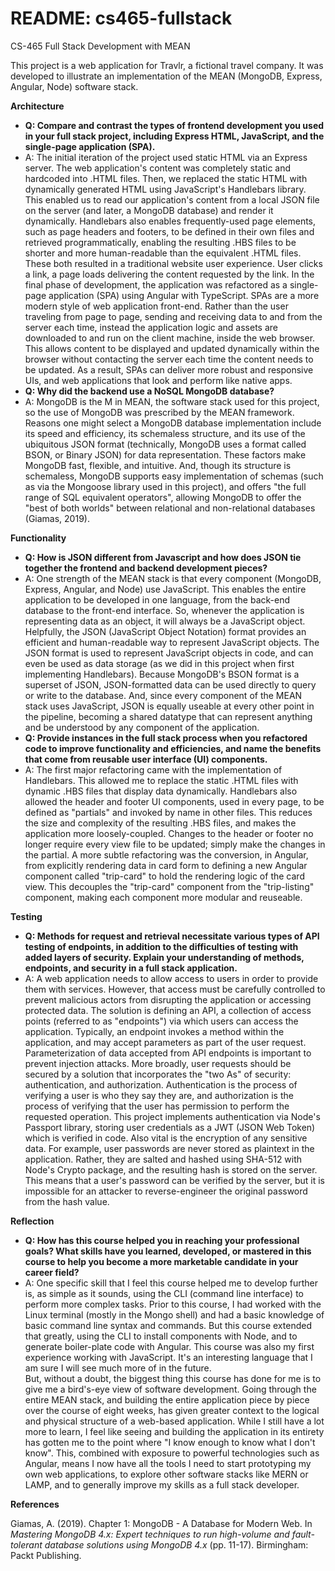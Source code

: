 # README: cs465-fullstack
CS-465 Full Stack Development with MEAN

This project is a web application for Travlr, a fictional travel company. It was developed to illustrate an implementation of the MEAN (MongoDB, Express, Angular, Node) software stack. 

**Architecture**

- **Q: Compare and contrast the types of frontend development you used in your full stack project, including Express HTML, JavaScript, and the single-page application (SPA).**
- A: The initial iteration of the project used static HTML via an Express server. The web application's content was completely static and hardcoded into .HTML files. Then, we replaced the static HTML with dynamically generated HTML using JavaScript's Handlebars library. This enabled us to read our application's content from a local JSON file on the server (and later, a MongoDB database) and render it dynamically. Handlebars also enables frequently-used page elements, such as page headers and footers, to be defined in their own files and retrieved programmatically, enabling the resulting .HBS files to be shorter and more human-readable than the equivalent .HTML files. These both resulted in a traditional website user experience. User clicks a link, a page loads delivering the content requested by the link. In the final phase of development, the application was refactored as a single-page application (SPA) using Angular with TypeScript. SPAs are a more modern style of web application front-end. Rather than the user traveling from page to page, sending and receiving data to and from the server each time, instead the application logic and assets are downloaded to and run on the client machine, inside the web browser. This allows content to be displayed and updated dynamically within the browser without contacting the server each time the content needs to be updated. As a result, SPAs can deliver more robust and responsive UIs, and web applications that look and perform like native apps.
- **Q: Why did the backend use a NoSQL MongoDB database?**
- A: MongoDB is the M in MEAN, the software stack used for this project, so the use of MongoDB was prescribed by the MEAN framework. Reasons one might select a MongoDB database implementation include its speed and efficiency, its schemaless structure, and its use of the ubiquitous JSON format (technically, MongoDB uses a format called BSON, or Binary JSON) for data representation. These factors make MongoDB fast, flexible, and intuitive. And, though its structure is schemaless, MongoDB supports easy implementation of schemas (such as via the Mongoose library used in this project), and offers "the full range of SQL equivalent operators", allowing MongoDB to offer the "best of both worlds" between relational and non-relational databases (Giamas, 2019). 

**Functionality**
- **Q: How is JSON different from Javascript and how does JSON tie together the frontend and backend development pieces?**
- A: One strength of the MEAN stack is that every component (MongoDB, Express, Angular, and Node) use JavaScript. This enables the entire application to be developed in one language, from the back-end database to the front-end interface. So, whenever the application is representing data as an object, it will always be a JavaScript object. Helpfully, the JSON (JavaScript Object Notation) format provides an efficient and human-readable way to represent JavaScript objects. The JSON format is used to represent JavaScript objects in code, and can even be used as data storage (as we did in this project when first implementing Handlebars). Because MongoDB's BSON format is a superset of JSON, JSON-formatted data can be used directly to query or write to the database. And, since every component of the MEAN stack uses JavaScript, JSON is equally useable at every other point in the pipeline, becoming a shared datatype that can represent anything and be understood by any component of the application.
- **Q: Provide instances in the full stack process when you refactored code to improve functionality and efficiencies, and name the benefits that come from reusable user interface (UI) components.**
- A: The first major refactoring came with the implementation of Handlebars. This allowed me to replace the static .HTML files with dynamic .HBS files that display data dynamically. Handlebars also allowed the header and footer UI components, used in every page, to be defined as "partials" and invoked by name in other files. This reduces the size and complexity of the resulting .HBS files, and makes the application more loosely-coupled. Changes to the header or footer no longer require every view file to be updated; simply make the changes in the partial. A more subtle refactoring was the conversion, in Angular, from explicitly rendering data in card form to defining a new Angular component called "trip-card" to hold the rendering logic of the card view. This decouples the "trip-card" component from the "trip-listing" component, making each component more modular and reuseable. 

**Testing**
- **Q: Methods for request and retrieval necessitate various types of API testing of endpoints, in addition to the difficulties of testing with added layers of security. Explain your understanding of methods, endpoints, and security in a full stack application.**
- A: A web application needs to allow access to users in order to provide them with services. However, that access must be carefully controlled to prevent malicious actors from disrupting the application or accessing protected data. The solution is defining an API, a collection of access points (referred to as "endpoints") via which users can access the application. Typically, an endpoint invokes a method within the application, and may accept parameters as part of the user request. Parameterization of data accepted from API endpoints is important to prevent injection attacks. More broadly, user requests should be secured by a solution that incorporates the "two As" of security: authentication, and authorization. Authentication is the process of verifying a user is who they say they are, and authorization is the process of verifying that the user has permission to perform the requested operation. This project implements authentication via Node's Passport library, storing user credentials as a JWT (JSON Web Token) which is verified in code. Also vital is the encryption of any sensitive data. For example, user passwords are never stored as plaintext in the application. Rather, they are salted and hashed using SHA-512 with Node's Crypto package, and the resulting hash is stored on the server. This means that a user's password can be verified by the server, but it is impossible for an attacker to reverse-engineer the original password from the hash value.

**Reflection**
- **Q: How has this course helped you in reaching your professional goals? What skills have you learned, developed, or mastered in this course to help you become a more marketable candidate in your career field?**
- A: One specific skill that I feel this course helped me to develop further is, as simple as it sounds, using the CLI (command line interface) to perform more complex tasks. Prior to this course, I had worked with the Linux terminal (mostly in the Mongo shell) and had a basic knowledge of basic command line syntax and commands. But this course extended that greatly, using the CLI to install components with Node, and to generate boiler-plate code with Angular. This course was also my first experience working with JavaScript. It's an interesting language that I am sure I will see much more of in the future.  
But, without a doubt, the biggest thing this course has done for me is to give me a bird's-eye view of software development. Going through the entire MEAN stack, and building the entire application piece by piece over the course of eight weeks, has given greater context to the logical and physical structure of a web-based application. While I still have a lot more to learn, I feel like seeing and building the application in its entirety has gotten me to the point where "I know enough to know what I don't know". This, combined with exposure to powerful technologies such as Angular, means I now have all the tools I need to start prototyping my own web applications, to explore other software stacks like MERN or LAMP, and to generally improve my skills as a full stack developer.

**References**

Giamas, A. (2019). Chapter 1: MongoDB - A Database for Modern Web. In *Mastering MongoDB 4.x: Expert techniques to run high-volume and fault-tolerant database solutions using MongoDB 4.x* (pp. 11-17). Birmingham: Packt Publishing.
